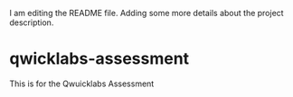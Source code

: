 I am editing the README file. Adding some more details about the project description.
# qwicklabs-assessment
This is for the Qwuicklabs Assessment
